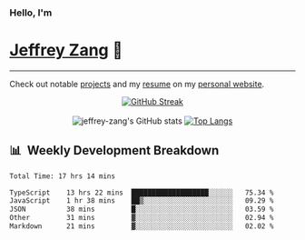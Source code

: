 
### Hello, I'm 
# [Jeffrey Zang](https://www.linkedin.com/in/jeffreyzang/) 🦀

---

Check out notable [projects](https://jeffz.dev/projects) and my [resume](https://jeffz.dev/resume) on my [personal website](https://jeffz.dev/).

<div align = 'center'>

[![GitHub Streak](https://github-readme-streak-stats.herokuapp.com/?user=jeffrey-zang&theme=tokyonight)](https://git.io/streak-stats)
<br></br>
![jeffrey-zang's GitHub stats](https://github-readme-stats.vercel.app/api?username=jeffrey-zang&show_icons=true&theme=tokyonight&hide_rank=true&hide=stars) 
[![Top Langs](https://github-readme-stats.vercel.app/api/top-langs/?username=jeffrey-zang&hide=ShaderLab,HLSL&layout=compact&theme=tokyonight)](https://github.com/anuraghazra/github-readme-stats)

</div>

## 📊 &nbsp;Weekly Development Breakdown
<!--START_SECTION:waka-->

```txt
Total Time: 17 hrs 14 mins

TypeScript    13 hrs 22 mins  ███████████████████░░░░░░   75.34 %
JavaScript    1 hr 38 mins    ██▒░░░░░░░░░░░░░░░░░░░░░░   09.29 %
JSON          38 mins         █░░░░░░░░░░░░░░░░░░░░░░░░   03.59 %
Other         31 mins         ▓░░░░░░░░░░░░░░░░░░░░░░░░   02.94 %
Markdown      21 mins         ▓░░░░░░░░░░░░░░░░░░░░░░░░   02.02 %
```

<!--END_SECTION:waka-->

